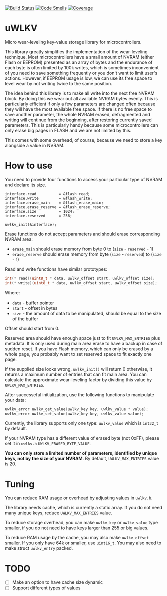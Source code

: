 [![Build Status](https://travis-ci.com/Gordon01/uWLKV.svg?branch=master)](https://travis-ci.com/Gordon01/uWLKV)
[![Code Smells](https://sonarcloud.io/api/project_badges/measure?project=Gordon01_uWLKV&metric=code_smells)](https://sonarcloud.io/dashboard?id=Gordon01_uWLKV)
[![Coverage](https://sonarcloud.io/api/project_badges/measure?project=Gordon01_uWLKV&metric=coverage)](https://sonarcloud.io/dashboard?id=Gordon01_uWLKV)

# uWLKV
Micro wear-leveling key-value storage library for microcontrollers.

This library greatly simplifies the implementation of the wear-leveling technique. Most microcontrollers have a small amount of NVRAM (either Flash or EEPROM) presented as an array of bytes and the endurance of each byte is often limited by 100k writes, which is sometimes inconvenient of you need to save something frequently or you don't want to limit user's actions. However, if EEPROM usage is low, we can use its free space to level wear by not writing twice to the same position. 

The idea behind this library is to make all write into the next free NVRAM block. By doing this we wear out all available NVRAM bytes evenly. This is particularly efficient if only a few parameters are changed often because they will have the most available free space. If there is no free space to save another parameter, the whole NVRAM erased, defragmented and writing will continue from the beginning, after restoring currently saved parameters. This is particularly handy because some microcontrollers can only erase big pages in FLASH and we are not limited by this.

This comes with some overhead, of course, because we need to store a key alongside a value in NVRAM.

# How to use
You need to provide four functions to access your particular type of NVRAM and declare its size.

```
interface.read          = &flash_read;
interface.write         = &flash_write;
interface.erase_main    = &flash_erase_main;
interface.erase_reserve = &flash_erase_reserve;
interface.size          = 1024;
interface.reserved      = 256;

uwlkv_init(&interface);
```
Erase functions do not accept parameters and should erase corresponding NVRAM area:
* `erase_main` should erase memory from byte 0 to (`size` - `reserved` - 1)
* `erase_reserve` should erase memory from byte (`size` - `reserved`) to (`size` - 1)

Read and write functions have similar prototypes:
```CPP
int(* read)(uint8_t * data, uwlkv_offset start, uwlkv_offset size);
int(* write)(uint8_t * data, uwlkv_offset start, uwlkv_offset size);
```
Where:
* `data` - buffer pointer
* `start` - offset in bytes
* `size` - the amount of data to be manipulated, should be equal to the size of the buffer

Offset should start from 0.

Reserved area should have enough space just to fit `UWLKV_MAX_ENTRIES` plus metadata. It is only used during main area erase to have a backup in case of sudden reset. If you have Flash memory, which can only be erased by a whole page, you probably want to set reserved space to fit exactly one page.

If the supplied size looks wrong, `uwlkv_init()` will return 0 otherwise, it returns a maximum number of entries that can fit main area. You can calculate the approximate wear-leveling factor by dividing this value by `UWLKV_MAX_ENTRIES`.

After successeful initialization, use the following functions to manipulate your data:
```CPP
uwlkv_error uwlkv_get_value(uwlkv_key key, uwlkv_value * value);
uwlkv_error uwlkv_set_value(uwlkv_key key, uwlkv_value value);
```
Currently, the library supports only one type: `uwlkv_value` which is `int32_t` by default.

If your NVRAM type has a different value of erased byte (not 0xFF), please set it in `uwlkv.h` `UWLKV_ERASED_BYTE_VALUE`.

**You can only store a limited number of parameters, identified by unique keys, not by the size of your NVRAM**. By default, `UWLKV_MAX_ENTRIES` value is 20.

# Tuning
You can reduce RAM usage or overhead by adjusting values in `uwlkv.h`.

The library needs cache, which is currently a static array. If you do not need many unique keys, reduce `UWLKV_MAX_ENTRIES` value. 

To reduce storage overhead, you can make `uwlkv_key` or `uwlkv_value` type smaller, if you do not need to have keys larger than 255 or big values.

To reduce RAM usage by the cache, you may also make `uwlkv_offset` smaller. If you only have 64k or smaller, use `uint16_t`. You may also need to make struct `uwlkv_entry` packed.

# TODO
- [ ] Make an option to have cache size dynamic
- [ ] Support different types of values
